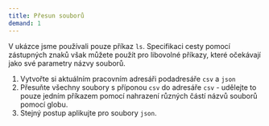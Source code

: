 ```yaml
---
title: Přesun souborů
demand: 1
---
```


V ukázce jsme používali pouze příkaz `ls`. Specifikaci cesty pomocí zástupných znaků však můžete použít pro libovolné příkazy, které očekávají jako své parametry názvy souborů.

1. Vytvořte si aktuálním pracovním adresáři podadresáře `csv` a `json`
1. Přesuňte všechny soubory s příponou `csv` do adresáře `csv` - udělejte to pouze jedním příkazem pomocí nahrazení různých částí názvů souborů pomocí globu.
1. Stejný postup aplikujte pro soubory `json`.
